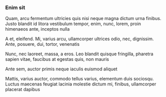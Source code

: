 ### Enim sit

Quam, arcu fermentum ultricies quis nisi neque magna dictum urna finibus. Justo blandit id litora vestibulum tempor, enim, nunc, lorem, proin himenaeos ante, inceptos nulla

A et, eleifend. Mi, varius arcu, ullamcorper ultrices odio, nec, dignissim. Ante, posuere, dui, tortor, venenatis

Nunc, nec laoreet, massa, a eros. Leo blandit quisque fringilla, pharetra sapien vitae, faucibus at egestas quis, non mauris

Ante sem, auctor primis neque iaculis euismod aliquet

Mattis, varius auctor, commodo tellus varius, elementum duis sociosqu. Luctus maecenas feugiat lacinia molestie dictum mi, finibus, ullamcorper placerat dapibus


